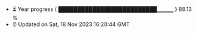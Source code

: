 - ⏳ Year progress { ██████████████████████████▁▁▁▁ } 88.13 %
- ⏰ Updated on Sat, 18 Nov 2023 16:20:44 GMT

